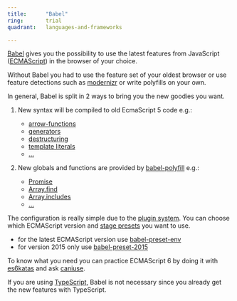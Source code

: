 ```yaml
---
title:      "Babel"
ring:       trial
quadrant:   languages-and-frameworks

---
```


[Babel](https://babeljs.io/) gives you the possibility to use the latest features from JavaScript ([ECMAScript](https://en.wikipedia.org/wiki/ECMAScript)) in the browser of your choice.

Without Babel you had to use the feature set of your oldest browser or use feature detections such as [modernizr](https://modernizr.com/) or write polyfills on your own.

In general, Babel is split in 2 ways to bring you the new goodies you want.

1. New syntax will be compiled to old EcmaScript 5 code e.g.:

   * [arrow-functions](https://developer.mozilla.org/en-US/docs/Web/JavaScript/Reference/Functions/Arrow_functions)
   * [generators](https://developer.mozilla.org/en-US/docs/Web/JavaScript/Reference/Global_Objects/Generator)
   * [destructuring](https://developer.mozilla.org/en-US/docs/Web/JavaScript/Reference/Operators/Destructuring_assignment)
   * [template literals](https://developer.mozilla.org/en-US/docs/Web/JavaScript/Reference/Template_literals)
   * [...](https://babeljs.io/learn-es2015/)

2. New globals and functions are provided by [babel-polyfill](http://babeljs.io/docs/usage/polyfill/) e.g.:

   * [Promise](https://developer.mozilla.org/en-US/docs/Web/JavaScript/Reference/Global_Objects/Promise)
   * [Array.find](https://developer.mozilla.org/en-US/docs/Web/JavaScript/Reference/Global_Objects/Array/find)
   * [Array.includes](https://developer.mozilla.org/en-US/docs/Web/JavaScript/Reference/Global_Objects/Array/includes)
   * [...](https://github.com/zloirock/core-js#index)

The configuration is really simple due to the [plugin system](http://babeljs.io/docs/plugins/). You can choose which ECMAScript version and [stage presets](http://babeljs.io/docs/plugins/#presets) you want to use.

* for the latest ECMAScript version use [babel-preset-env](https://babeljs.io/docs/plugins/preset-env/)
* for version 2015 only use [babel-preset-2015](https://babeljs.io/docs/plugins/preset-es2015/)

To know what you need you can practice ECMAScript 6 by doing it with [es6katas](http://es6katas.org/) and ask [caniuse](http://caniuse.com/).

If you are using [TypeScript](/languages-and-frameworks/typescript.html), Babel is not necessary since you already get the new features with TypeScript.